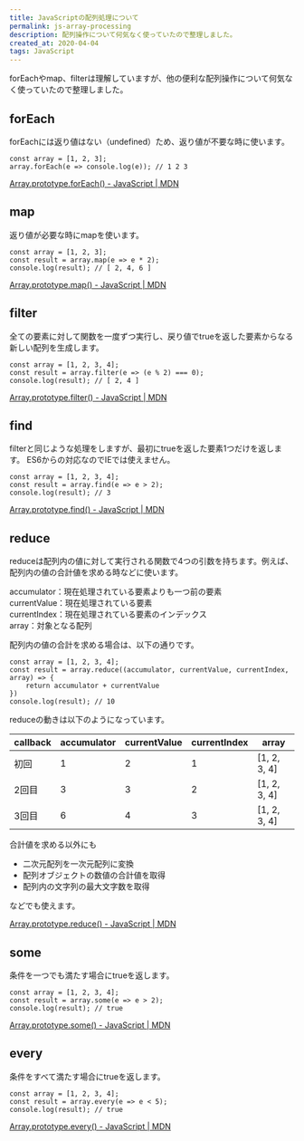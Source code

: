 ```yaml
---
title: JavaScriptの配列処理について
permalink: js-array-processing
description: 配列操作について何気なく使っていたので整理しました。
created_at: 2020-04-04
tags: JavaScript
---
```


forEachやmap、filterは理解していますが、他の便利な配列操作について何気なく使っていたので整理しました。

## forEach

forEachには返り値はない（undefined）ため、返り値が不要な時に使います。

```
const array = [1, 2, 3];
array.forEach(e => console.log(e)); // 1 2 3
```

[Array.prototype.forEach() - JavaScript | MDN](https://developer.mozilla.org/ja/docs/Web/JavaScript/Reference/Global_Objects/Array/forEach)

## map

返り値が必要な時にmapを使います。

```
const array = [1, 2, 3];
const result = array.map(e => e * 2);
console.log(result); // [ 2, 4, 6 ]
```

[Array.prototype.map() - JavaScript | MDN](https://developer.mozilla.org/ja/docs/Web/JavaScript/Reference/Global_Objects/Array/map)

## filter

全ての要素に対して関数を一度ずつ実行し、戻り値でtrueを返した要素からなる新しい配列を生成します。

```
const array = [1, 2, 3, 4];
const result = array.filter(e => (e % 2) === 0);
console.log(result); // [ 2, 4 ]
```

[Array.prototype.filter() - JavaScript | MDN](https://developer.mozilla.org/ja/docs/Web/JavaScript/Reference/Global_Objects/Array/filter)

## find

filterと同じような処理をしますが、最初にtrueを返した要素1つだけを返します。
ES6からの対応なのでIEでは使えません。

```
const array = [1, 2, 3, 4];
const result = array.find(e => e > 2);
console.log(result); // 3
```

[Array.prototype.find() - JavaScript | MDN](https://developer.mozilla.org/ja/docs/Web/JavaScript/Reference/Global_Objects/Array/find)


## reduce

reduceは配列内の値に対して実行される関数で4つの引数を持ちます。例えば、配列内の値の合計値を求める時などに使います。  

accumulator：現在処理されている要素よりも一つ前の要素  
currentValue：現在処理されている要素  
currentIndex：現在処理されている要素のインデックス  
array：対象となる配列  

配列内の値の合計を求める場合は、以下の通りです。  

```
const array = [1, 2, 3, 4];
const result = array.reduce((accumulator, currentValue, currentIndex, array) => {
    return accumulator + currentValue
})
console.log(result); // 10
```

reduceの動きは以下のようになっています。  

| callback | accumulator | currentValue | currentIndex | array |
| ---- | ---- | ---- | ---- | ---- |
| 初回 | 1 | 2 | 1 | [1, 2, 3, 4] |
| 2回目 | 3 | 3 | 2 | [1, 2, 3, 4] |
| 3回目 | 6 | 4 | 3 | [1, 2, 3, 4] |

合計値を求める以外にも

- 二次元配列を一次元配列に変換
- 配列オブジェクトの数値の合計値を取得
- 配列内の文字列の最大文字数を取得

などでも使えます。  

[Array.prototype.reduce() - JavaScript | MDN](https://developer.mozilla.org/ja/docs/Web/JavaScript/Reference/Global_Objects/Array/reduce)

## some
条件を一つでも満たす場合にtrueを返します。

```
const array = [1, 2, 3, 4];
const result = array.some(e => e > 2);
console.log(result); // true
```

[Array.prototype.some() - JavaScript | MDN](https://developer.mozilla.org/ja/docs/Web/JavaScript/Reference/Global_Objects/Array/some)

## every
条件をすべて満たす場合にtrueを返します。

```
const array = [1, 2, 3, 4];
const result = array.every(e => e < 5);
console.log(result); // true
```

[Array.prototype.every() - JavaScript | MDN](https://developer.mozilla.org/ja/docs/Web/JavaScript/Reference/Global_Objects/Array/every)

